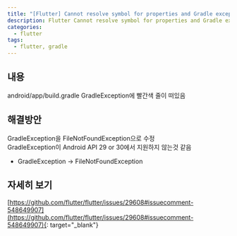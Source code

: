 ```yaml
---
title: "[Flutter] Cannot resolve symbol for properties and Gradle exception"
description: Flutter Cannot resolve symbol for properties and Gradle exception
categories:
  - flutter
tags:
  - flutter, gradle
---
```


## 내용

android/app/build.gradle
GradleException에 빨간색 줄이 떠있음

## 해결방안

GradleException을 FileNotFoundException으로 수정  
GradleException이 Android API 29 or 30에서 지원하지 않는것 같음

- GradleException -> FileNotFoundException

## 자세히 보기

[https://github.com/flutter/flutter/issues/29608#issuecomment-548649907](https://github.com/flutter/flutter/issues/29608#issuecomment-548649907){: target="_blank"}
